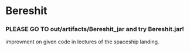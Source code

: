 # Bereshit
 
### PLEASE GO TO out/artifacts/Bereshit_jar and try Bereshit.jar!

improvment on given code in lectures of the spaceship landing. 
